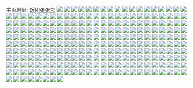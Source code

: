 主页地址: [饭团张张包](https://weibo.com/u/6666289326) 
![](https://wx4.sinaimg.cn/mw2000/007h94nAly1ga9fby7gk4j30rs1qix1x.jpg) 
![](https://wx4.sinaimg.cn/mw2000/007h94nAly1ga9etb3o0oj33402c07wh.jpg) 
![](https://wx4.sinaimg.cn/mw2000/007h94nAly1ga9etp2vksj33402c07wh.jpg) 
![](https://wx4.sinaimg.cn/mw2000/007h94nAly1ga9eteuzyxj33402c0hdt.jpg) 
![](https://wx4.sinaimg.cn/mw2000/007h94nAly1ga9eti3g9mj33402c0e81.jpg) 
![](https://wx4.sinaimg.cn/mw2000/007h94nAly1ga9etlornyj33402c0e81.jpg) 
![](https://wx4.sinaimg.cn/mw2000/007h94nAly1ga9et7jei0j33402c0hdt.jpg) 
![](https://wx4.sinaimg.cn/mw2000/007h94nAly1ga87qpw3dfj32c02c0b2b.jpg) 
![](https://wx4.sinaimg.cn/mw2000/007h94nAly1ga87aepogsj33402c0npg.jpg) 
![](https://wx4.sinaimg.cn/mw2000/007h94nAly1ga87qu8bs2j32c02c0b29.jpg) 
![](https://wx4.sinaimg.cn/mw2000/007h94nAly1ga87qzmdcaj32c02c04qr.jpg) 
![](https://wx4.sinaimg.cn/mw2000/007h94nAly1ga87r1rxiij33402c01kx.jpg) 
![](https://wx4.sinaimg.cn/mw2000/007h94nAly1ga87afu8imj313h0rr11u.jpg) 
![](https://wx4.sinaimg.cn/mw2000/007h94nAly1ga6s64pkaxj32c02c01jm.jpg) 
![](https://wx4.sinaimg.cn/mw2000/007h94nAly1ga6s66khsqj32c02c01kx.jpg) 
![](https://wx4.sinaimg.cn/mw2000/007h94nAly1ga5uz44qc2j321i21i4qp.jpg) 
![](https://wx4.sinaimg.cn/mw2000/007h94nAly1ga5uz2bgqkj31kx1kxe2e.jpg) 
![](https://wx4.sinaimg.cn/mw2000/007h94nAly1ga5uywivq8j32c02c0kb1.jpg) 
![](https://wx4.sinaimg.cn/mw2000/007h94nAly1ga5uz1826aj33402c0npf.jpg) 
![](https://wx4.sinaimg.cn/mw2000/007h94nAly1ga5uyyb138j32c02c0b2a.jpg) 
![](https://wx4.sinaimg.cn/mw2000/007h94nAly1ga35kdtlfej316o16me4u.jpg) 
![](https://wx4.sinaimg.cn/mw2000/007h94nAly1ga2dm3jcc8j3272272trh.jpg) 
![](https://wx4.sinaimg.cn/mw2000/007h94nAly1ga2dmajyfej32c02c0u0x.jpg) 
![](https://wx4.sinaimg.cn/mw2000/007h94nAly1ga2dm5u8bjj30tu0wlqo4.jpg) 
![](https://wx4.sinaimg.cn/mw2000/007h94nAly1ga2dmhc25wj32c02c01kx.jpg) 
![](https://wx4.sinaimg.cn/mw2000/007h94nAly1ga2dmliqr2j323g23gb29.jpg) 
![](https://wx4.sinaimg.cn/mw2000/007h94nAly1ga1bjz11rkj30yi16laop.jpg) 
![](https://wx4.sinaimg.cn/mw2000/007h94nAly1ga1bk0xp0wj32c02c07wj.jpg) 
![](https://wx4.sinaimg.cn/mw2000/007h94nAly1ga1bjxsbmaj33402c0u0x.jpg) 
![](https://wx4.sinaimg.cn/mw2000/007h94nAly1ga0vmuuimoj32jf1hn1l1.jpg) 
![](https://wx4.sinaimg.cn/mw2000/007h94nAly1g9u1ppkmq6j31o01o0b29.jpg) 
![](https://wx4.sinaimg.cn/mw2000/007h94nAly1g9u1privjaj31o01o07wh.jpg) 
![](https://wx4.sinaimg.cn/mw2000/007h94nAly1g9u1pnpivgj32801o0npd.jpg) 
![](https://wx4.sinaimg.cn/mw2000/007h94nAly1g9u1pu80q2j32801o0kjl.jpg) 
![](https://wx4.sinaimg.cn/mw2000/007h94nAly1g9tw2nuzvxj32c02c04qp.jpg) 
![](https://wx4.sinaimg.cn/mw2000/007h94nAly1g9tw2qntpij3340251npe.jpg) 
![](https://wx4.sinaimg.cn/mw2000/007h94nAly1g9t2fi6454j332e1yqkjl.jpg) 
![](https://wx4.sinaimg.cn/mw2000/007h94nAly1g9o00rfulgj31hc140n4o.jpg) 
![](https://wx4.sinaimg.cn/mw2000/007h94nAly1g9o00sk5oqj31hc140qak.jpg) 
![](https://wx4.sinaimg.cn/mw2000/007h94nAly1g9o00rz9haj31hc140ahi.jpg) 
![](https://wx4.sinaimg.cn/mw2000/007h94nAly1g9o00t4g7kj31hc140jyx.jpg) 
![](https://wx4.sinaimg.cn/mw2000/007h94nAly1g9ndvty81yj32nc1hnb2b.jpg) 
![](https://wx4.sinaimg.cn/mw2000/007h94nAly1g9ndwkq4svj323e1hn7wi.jpg) 
![](https://wx4.sinaimg.cn/mw2000/007h94nAly1g9ndwh8ksaj334023r4qt.jpg) 
![](https://wx4.sinaimg.cn/mw2000/007h94nAly1g9ndw1cq52j32nc1hnb2b.jpg) 
![](https://wx4.sinaimg.cn/mw2000/007h94nAly1g9ndw8yamzj33402c01l1.jpg) 
![](https://wx4.sinaimg.cn/mw2000/007h94nAly1g9mlrjntdbj30l30dkjv7.jpg) 
![](https://wx4.sinaimg.cn/mw2000/007h94nAly1g9mlrjdxrrj317f0tzagb.jpg) 
![](https://wx4.sinaimg.cn/mw2000/007h94nAly1g9mlrixdodj315o0rsjze.jpg) 
![](https://wx4.sinaimg.cn/mw2000/007h94nAly1g9mi23a2z7j33402c0qv5.jpg) 
![](https://wx4.sinaimg.cn/mw2000/007h94nAly1g9mi24o8w1j32xd270kjl.jpg) 
![](https://wx4.sinaimg.cn/mw2000/007h94nAly1g9mi25vdc8j32c02c0e7o.jpg) 
![](https://wx4.sinaimg.cn/mw2000/007h94nAly1g9gakh9fj9j32c02c01kz.jpg) 
![](https://wx4.sinaimg.cn/mw2000/007h94nAly1g9gakdttdmj32c02c0qv6.jpg) 
![](https://wx4.sinaimg.cn/mw2000/007h94nAly1g9gak97cldj327f27fqv6.jpg) 
![](https://wx4.sinaimg.cn/mw2000/007h94nAly1g9gakbqknlj32c02c0qv6.jpg) 
![](https://wx4.sinaimg.cn/mw2000/007h94nAly1g9eq2vp0trj33402c0hdu.jpg) 
![](https://wx4.sinaimg.cn/mw2000/007h94nAly1g9eq2xcuoqj33402c0b2a.jpg) 
![](https://wx4.sinaimg.cn/mw2000/007h94nAly1g9eq311189j33402c01ky.jpg) 
![](https://wx4.sinaimg.cn/mw2000/007h94nAly1g9eq2zfofdj33402c0hdu.jpg) 
![](https://wx4.sinaimg.cn/mw2000/007h94nAly1g9cdxqvokaj32c02c0b29.jpg) 
![](https://wx4.sinaimg.cn/mw2000/007h94nAly1g9cdydgmo4j31zk1hoe85.jpg) 
![](https://wx4.sinaimg.cn/mw2000/007h94nAly1g9ah41976sj32vi25me81.jpg) 
![](https://wx4.sinaimg.cn/mw2000/007h94nAly1g9ah402hw7j329u1pe4nz.jpg) 
![](https://wx4.sinaimg.cn/mw2000/007h94nAly1g9ah43g10yj33402c0kjl.jpg) 
![](https://wx4.sinaimg.cn/mw2000/007h94nAly1g9ah47zoc8j32sc239npd.jpg) 
![](https://wx4.sinaimg.cn/mw2000/007h94nAly1g9ah4fb66qj32w4263u0x.jpg) 
![](https://wx4.sinaimg.cn/mw2000/007h94nAly1g9ah4pcqrjj32v0259qv5.jpg) 
![](https://wx4.sinaimg.cn/mw2000/007h94nAly1g92ec28c4lj32c02c07qn.jpg) 
![](https://wx4.sinaimg.cn/mw2000/007h94nAly1g92ec4ggacj32c02c04o4.jpg) 
![](https://wx4.sinaimg.cn/mw2000/007h94nAly1g92ecadlqij32c02c0b29.jpg) 
![](https://wx4.sinaimg.cn/mw2000/007h94nAly1g92ec036edj32c02c0wza.jpg) 
![](https://wx4.sinaimg.cn/mw2000/007h94nAly1g92ecg60ckj30tu13ukip.jpg) 
![](https://wx4.sinaimg.cn/mw2000/007h94nAly1g92ecebcbjj32c0340hdu.jpg) 
![](https://wx4.sinaimg.cn/mw2000/007h94nAly1g91v7g8h25j33402c0u0x.jpg) 
![](https://wx4.sinaimg.cn/mw2000/007h94nAly1g91bp7zd2qj31n918gn81.jpg) 
![](https://wx4.sinaimg.cn/mw2000/007h94nAly1g91bp5xctyj31n918gnd5.jpg) 
![](https://wx4.sinaimg.cn/mw2000/007h94nAly1g91bp6tedcj31n918gk1u.jpg) 
![](https://wx4.sinaimg.cn/mw2000/007h94nAly1g90y5zx125j32c02c07wi.jpg) 
![](https://wx4.sinaimg.cn/mw2000/007h94nAly1g90y5yzdi2j32c02c0b2a.jpg) 
![](https://wx4.sinaimg.cn/mw2000/007h94nAly1g90y61xo0xj32c02c0npf.jpg) 
![](https://wx4.sinaimg.cn/mw2000/007h94nAly1g90y642ikjj33402c04qs.jpg) 
![](https://wx4.sinaimg.cn/mw2000/007h94nAly1g8wij4pxc1j31zk1hob2c.jpg) 
![](https://wx4.sinaimg.cn/mw2000/007h94nAly1g8wij0xaokj3149148u0x.jpg) 
![](https://wx4.sinaimg.cn/mw2000/007h94nAly1g8th51zc6rj33402c0x19.jpg) 
![](https://wx4.sinaimg.cn/mw2000/007h94nAly1g8jzqno5gmj30yi0iqts6.jpg) 
![](https://wx4.sinaimg.cn/mw2000/007h94nAly1g8jzqo1sl7j30yi0iv7kv.jpg) 
![](https://wx4.sinaimg.cn/mw2000/007h94nAly1g8jzqoeybsj30yi0ivkam.jpg) 
![](https://wx4.sinaimg.cn/mw2000/007h94nAly1g8jzqn0svjj30yi0j3e0f.jpg) 
![](https://wx4.sinaimg.cn/mw2000/007h94nAly1g8jzqqfycjj30yi0ja4i9.jpg) 
![](https://wx4.sinaimg.cn/mw2000/007h94nAly1g8jzqoql64j30yi0ivnfg.jpg) 
![](https://wx4.sinaimg.cn/mw2000/007h94nAly1g8jzqq57v9j30yi0ipk92.jpg) 
![](https://wx4.sinaimg.cn/mw2000/007h94nAly1g8jzqp0pzvj30yi0ivk8d.jpg) 
![](https://wx4.sinaimg.cn/mw2000/007h94nAly1g8jzqpgn8cj30yi0ivtsk.jpg) 
![](https://wx4.sinaimg.cn/mw2000/007h94nAly1g8jvhn11oej34tc37k1l2.jpg) 
![](https://wx4.sinaimg.cn/mw2000/007h94nAly1g8jvi4khfmj34tc37kx6t.jpg) 
![](https://wx4.sinaimg.cn/mw2000/007h94nAly1g8jvhoa7z2j33402c0e81.jpg) 
![](https://wx4.sinaimg.cn/mw2000/007h94nAly1g8jvhjro1kj34tc37ke86.jpg) 
![](https://wx4.sinaimg.cn/mw2000/007h94nAly1g8jvhrubxjj34tc37khdw.jpg) 
![](https://wx4.sinaimg.cn/mw2000/007h94nAly1g8jvht9onsj334022o4qq.jpg) 
![](https://wx4.sinaimg.cn/mw2000/007h94nAly1g8jvhujdzoj334022ohdu.jpg) 
![](https://wx4.sinaimg.cn/mw2000/007h94nAly1g8jvhwudkvj34tc37ku11.jpg) 
![](https://wx4.sinaimg.cn/mw2000/007h94nAly1g8jvi1oq2lj34tc37ku13.jpg) 
![](https://wx4.sinaimg.cn/mw2000/007h94nAly1g8isedkktzj316316m4k2.jpg) 
![](https://wx4.sinaimg.cn/mw2000/007h94nAly1g8e585zpzdj325n25n7wi.jpg) 
![](https://wx4.sinaimg.cn/mw2000/007h94nAly1g8e57w4q1ej32c02c0hdv.jpg) 
![](https://wx4.sinaimg.cn/mw2000/007h94nAly1g8aqhqdugfj32c02c0u0z.jpg) 
![](https://wx4.sinaimg.cn/mw2000/007h94nAly1g8aqhv9hr7j32j21x44qr.jpg) 
![](https://wx4.sinaimg.cn/mw2000/007h94nAly1g8aqhzlnwpj3270270x6q.jpg) 
![](https://wx4.sinaimg.cn/mw2000/007h94nAly1g88hwpgm5dj34mo334x75.jpg) 
![](https://wx4.sinaimg.cn/mw2000/007h94nAly1g88l18kbyxj34mo334kk0.jpg) 
![](https://wx4.sinaimg.cn/mw2000/007h94nAly1g88hsyjw2bj34mo334qvj.jpg) 
![](https://wx4.sinaimg.cn/mw2000/007h94nAly1g88hwbt4ryj34mo3344r6.jpg) 
![](https://wx4.sinaimg.cn/mw2000/007h94nAly1g88d31h5imj334025ex6r.jpg) 
![](https://wx4.sinaimg.cn/mw2000/007h94nAly1g82gzyuskkj32c02c0npf.jpg) 
![](https://wx4.sinaimg.cn/mw2000/007h94nAly1g8144g7t7oj324a24ax6p.jpg) 
![](https://wx4.sinaimg.cn/mw2000/007h94nAly1g7umdsjzf0j33402c0u0y.jpg) 
![](https://wx4.sinaimg.cn/mw2000/007h94nAly1g7umdyw5egj33402c07wj.jpg) 
![](https://wx4.sinaimg.cn/mw2000/007h94nAly1g7s3umesg8j31zk1hoqv5.jpg) 
![](https://wx4.sinaimg.cn/mw2000/007h94nAly1g7s3upk7x7j31zk1hoqv5.jpg) 
![](https://wx4.sinaimg.cn/mw2000/007h94nAly1g7qk2qjuikj32c01hgkjl.jpg) 
![](https://wx4.sinaimg.cn/mw2000/007h94nAly1g7ptg36d0ij31sp1pkx6p.jpg) 
![](https://wx4.sinaimg.cn/mw2000/007h94nAly1g7ptg206cbj32c02c0x6p.jpg) 
![](https://wx4.sinaimg.cn/mw2000/007h94nAly1g7ptg0bthjj32c02c0npd.jpg) 
![](https://wx4.sinaimg.cn/mw2000/007h94nAly1g7ptg5vx4gj32c02c0e82.jpg) 
![](https://wx4.sinaimg.cn/mw2000/007h94nAly1g7nu6y740wj31a218gmzr.jpg) 
![](https://wx4.sinaimg.cn/mw2000/007h94nAly1g7nu6xq64vj31na18g76b.jpg) 
![](https://wx4.sinaimg.cn/mw2000/007h94nAly1g7nu6ylkf9j318g18ggof.jpg) 
![](https://wx4.sinaimg.cn/mw2000/007h94nAly1g7nu6wmw25j31401hcdj7.jpg) 
![](https://wx4.sinaimg.cn/mw2000/007h94nAly1g7nu6xdp41j31o01o0qpj.jpg) 
![](https://wx4.sinaimg.cn/mw2000/007h94nAly1g7nu6wylzzj318g1aq40j.jpg) 
![](https://wx4.sinaimg.cn/mw2000/007h94nAly1g7nu6yzwijj31o01o0kcn.jpg) 
![](https://wx4.sinaimg.cn/mw2000/007h94nAly1g7nu6zeieuj31o01o01kx.jpg) 
![](https://wx4.sinaimg.cn/mw2000/007h94nAly1g7nu6zvazhj31o01o0e81.jpg) 
![](https://wx4.sinaimg.cn/mw2000/007h94nAly1g7gbv9qg6qj33402c0u10.jpg) 
![](https://wx4.sinaimg.cn/mw2000/007h94nAly1g7gbvq3amcj325u25ub2a.jpg) 
![](https://wx4.sinaimg.cn/mw2000/007h94nAly1g7gbvt4g5hj31b40qi49z.jpg) 
![](https://wx4.sinaimg.cn/mw2000/007h94nAly1g7gbvtsshfj30vn0htdl8.jpg) 
![](https://wx4.sinaimg.cn/mw2000/007h94nAly1g7bj694huuj316o1kub29.jpg) 
![](https://wx4.sinaimg.cn/mw2000/007h94nAly1g79hnw9xyfj33402c0u0x.jpg) 
![](https://wx4.sinaimg.cn/mw2000/007h94nAly1g79hnzk6njj33402c0x6p.jpg) 
![](https://wx4.sinaimg.cn/mw2000/007h94nAly1g78g75uhh0j31y91jnb29.jpg) 
![](https://wx4.sinaimg.cn/mw2000/007h94nAly1g78g7475doj311w1kux5u.jpg) 
![](https://wx4.sinaimg.cn/mw2000/007h94nAly1g7687nzmxij33344mo1l7.jpg) 
![](https://wx4.sinaimg.cn/mw2000/007h94nAly1g7686oun7pj33344mohe4.jpg) 
![](https://wx4.sinaimg.cn/mw2000/007h94nAly1g768buc9goj34mo334qvh.jpg) 
![](https://wx4.sinaimg.cn/mw2000/007h94nAly1g769jn4bzcj34mo3344r2.jpg) 
![](https://wx4.sinaimg.cn/mw2000/007h94nAly1g7689s6ss9j33344mou1a.jpg) 
![](https://wx4.sinaimg.cn/mw2000/007h94nAly1g76ab1en0ij34mo334kjy.jpg) 
![](https://wx4.sinaimg.cn/mw2000/007h94nAly1g76abj6lb4j34mo334he3.jpg) 
![](https://wx4.sinaimg.cn/mw2000/007h94nAly1g76abnlyqdj3340242x6r.jpg) 
![](https://wx4.sinaimg.cn/mw2000/007h94nAly1g7689msqfaj334022o7wi.jpg) 
![](https://wx4.sinaimg.cn/mw2000/007h94nAly1g75re998ykj33401r0qv6.jpg) 
![](https://wx4.sinaimg.cn/mw2000/007h94nAly1g75re2i18gj3340242x6r.jpg) 
![](https://wx4.sinaimg.cn/mw2000/007h94nAly1g75ref1gl6j322o340x6r.jpg) 
![](https://wx4.sinaimg.cn/mw2000/007h94nAly1g75retali1j34mo334he3.jpg) 
![](https://wx4.sinaimg.cn/mw2000/007h94nAly1g75rf3n9p0j356o3gg1l7.jpg) 
![](https://wx4.sinaimg.cn/mw2000/007h94nAly1g75reckat3j334022o1l1.jpg) 
![](https://wx4.sinaimg.cn/mw2000/007h94nAly1g75rel8c1ij34mo3344qz.jpg) 
![](https://wx4.sinaimg.cn/mw2000/007h94nAly1g75rfb3oelj356o3ggnpo.jpg) 
![](https://wx4.sinaimg.cn/mw2000/007h94nAly1g75re66etbj334022qe83.jpg) 
![](https://wx4.sinaimg.cn/mw2000/007h94nAly1g71oekm7brj321w21wu0x.jpg) 
![](https://wx4.sinaimg.cn/mw2000/007h94nAly1g71oer1px3j33402c0x6r.jpg) 
![](https://wx4.sinaimg.cn/mw2000/007h94nAly1g71of1gj79j33402e4b2c.jpg) 
![](https://wx4.sinaimg.cn/mw2000/007h94nAly1g71of9du32j32c02c0hdv.jpg) 
![](https://wx4.sinaimg.cn/mw2000/007h94nAly1g6z3ag59roj31hd0u0aqw.jpg) 
![](https://wx4.sinaimg.cn/mw2000/007h94nAly1g6z3afgeq8j30u00u0tg2.jpg) 
![](https://wx4.sinaimg.cn/mw2000/007h94nAly1g6yagfssklj30u01407hi.jpg) 
![](https://wx4.sinaimg.cn/mw2000/007h94nAly1g6yaglsfmrj31310u0n6v.jpg) 
![](https://wx4.sinaimg.cn/mw2000/007h94nAly1g6yagjfkkzj31400u042q.jpg) 
![](https://wx4.sinaimg.cn/mw2000/007h94nAly1g6yagmw1vmj31hc0u0qfj.jpg) 
![](https://wx4.sinaimg.cn/mw2000/007h94nAly1g6xv6jfys5j30u0148asd.jpg) 
![](https://wx4.sinaimg.cn/mw2000/007h94nAly1g6xv6mxza0j30u013zqnu.jpg) 
![](https://wx4.sinaimg.cn/mw2000/007h94nAly1g6xv6lgu47j30u013ztph.jpg) 
![](https://wx4.sinaimg.cn/mw2000/007h94nAly1g6xv6ngqe4j30u013zqc8.jpg) 
![](https://wx4.sinaimg.cn/mw2000/007h94nAly1g6xv6nzatsj30u0140wn7.jpg) 
![](https://wx4.sinaimg.cn/mw2000/007h94nAly1g6xv6ohn24j30u00u014j.jpg) 
![](https://wx4.sinaimg.cn/mw2000/007h94nAly1g6xv6q889sj30u00u0q6t.jpg) 
![](https://wx4.sinaimg.cn/mw2000/007h94nAly1g6ww0vulzsj30u0190gxq.jpg) 
![](https://wx4.sinaimg.cn/mw2000/007h94nAly1g6wuncskehj30u013z4bm.jpg) 
![](https://wx4.sinaimg.cn/mw2000/007h94nAly1g6wundenfrj30u013zh0f.jpg) 
![](https://wx4.sinaimg.cn/mw2000/007h94nAly1g6wunchgaaj30u00u0du1.jpg) 
![](https://wx4.sinaimg.cn/mw2000/007h94nAly1g6w198qto4j31900u0wt8.jpg) 
![](https://wx4.sinaimg.cn/mw2000/007h94nAly1g6w197m9w7j31he0u0h16.jpg) 
![](https://wx4.sinaimg.cn/mw2000/007h94nAly1g6w1985p7nj31hc0u0h2r.jpg) 
![](https://wx4.sinaimg.cn/mw2000/007h94nAly1g6w199tl9rj30u00u0al3.jpg) 
![](https://wx4.sinaimg.cn/mw2000/007h94nAly1g6w19ahgeyj31900u0134.jpg) 
![](https://wx4.sinaimg.cn/mw2000/007h94nAly1g6w196wd5cj30u00u0486.jpg) 
![](https://wx4.sinaimg.cn/mw2000/007h94nAly1g6w199dr5ij31900u0woy.jpg) 
![](https://wx4.sinaimg.cn/mw2000/007h94nAly1g6w19bjtsmj30u00u0teg.jpg) 
![](https://wx4.sinaimg.cn/mw2000/007h94nAly1g6u7yow1byj30u013zgte.jpg) 
![](https://wx4.sinaimg.cn/mw2000/007h94nAly1g6rgjppmtzj30u00u0q6h.jpg) 
![](https://wx4.sinaimg.cn/mw2000/007h94nAly1g6rgjpexv1j30u00u078h.jpg) 
![](https://wx4.sinaimg.cn/mw2000/007h94nAly1g6ow0ajo5zj316o1ku1kx.jpg) 
![](https://wx4.sinaimg.cn/mw2000/007h94nAly1g6nv6356wsj316o1ku1kx.jpg) 
![](https://wx4.sinaimg.cn/mw2000/007h94nAly1g6k6c4ccmzj30u00u0qe7.jpg) 
![](https://wx4.sinaimg.cn/mw2000/007h94nAly1g6k64ml8c7j30u013z7df.jpg) 
![](https://wx4.sinaimg.cn/mw2000/007h94nAly1g6k64n1islj30u013zdoe.jpg) 
![](https://wx4.sinaimg.cn/mw2000/007h94nAly1g6i4zpgqp5j30rs1av4lr.jpg) 
![](https://wx4.sinaimg.cn/mw2000/007h94nAly1g6i4zqgzflj30rs15oqko.jpg) 
![](https://wx4.sinaimg.cn/mw2000/007h94nAly1g62wiuyegzj30yi18b4qp.jpg) 
![](https://wx4.sinaimg.cn/mw2000/007h94nAly1g62wivjwobj30yi190e81.jpg) 
![](https://wx4.sinaimg.cn/mw2000/007h94nAly1g62wixfaulj30yi199b29.jpg) 
![](https://wx4.sinaimg.cn/mw2000/007h94nAly1g62wiyakblj30yi19j7wh.jpg) 
![](https://wx4.sinaimg.cn/mw2000/007h94nAly1g62wiyvh4xj30yi190e81.jpg) 
![](https://wx4.sinaimg.cn/mw2000/007h94nAly1g62wiu4oloj30yi19pb29.jpg) 
![](https://wx4.sinaimg.cn/mw2000/007h94nAly1g62wizch4cj30yi18rb29.jpg) 
![](https://wx4.sinaimg.cn/mw2000/007h94nAly1g5x1938b0tj30tz0tz7ed.jpg) 
![](https://wx4.sinaimg.cn/mw2000/007h94nAly1g5q9m460ikj31hc0u01ky.jpg) 
![](https://wx4.sinaimg.cn/mw2000/007h94nAly1g4sohrfj57j30u00u010i.jpg) 
![](https://wx4.sinaimg.cn/mw2000/007h94nAly1g4sohrwvqxj30u00u0qau.jpg) 
![](https://wx4.sinaimg.cn/mw2000/007h94nAly1g4sohsdvauj30u00u0489.jpg) 
![](https://wx4.sinaimg.cn/mw2000/007h94nAly1g4sohsr19lj30u00u07fs.jpg) 
![](https://wx4.sinaimg.cn/mw2000/007h94nAly1g4soht2v2mj30u00u0dsc.jpg) 
![](https://wx4.sinaimg.cn/mw2000/007h94nAly1g4sohr5a2fj30u00u0aic.jpg) 
![](https://wx4.sinaimg.cn/mw2000/007h94nAly1g3j0qcmovlj31ht15o1kx.jpg) 
![](https://wx4.sinaimg.cn/mw2000/007h94nAly1g3j0qebikyj33402ah4qr.jpg) 
![](https://wx4.sinaimg.cn/mw2000/007h94nAly1g3j0qay3tmj32c02c0hdw.jpg) 
![](https://wx4.sinaimg.cn/mw2000/007h94nAly1g3j0q7geavj315x15x1kx.jpg) 
![](https://wx4.sinaimg.cn/mw2000/007h94nAly1g35km98jo4j32c02c01kx.jpg) 
![](https://wx4.sinaimg.cn/mw2000/007h94nAly1g35km4dpa3j32c02c0dx4.jpg) 
![](https://wx4.sinaimg.cn/mw2000/007h94nAly1g2y92afa7yj329j28dnpg.jpg) 
![](https://wx4.sinaimg.cn/mw2000/007h94nAly1g2rmvhleh3j32c02c0kjm.jpg) 
![](https://wx4.sinaimg.cn/mw2000/007h94nAly1g2rmvn47wej32c02c0x6p.jpg) 
![](https://wx4.sinaimg.cn/mw2000/007h94nAly1g2rmvtsywbj32c02c0h90.jpg) 
![](https://wx4.sinaimg.cn/mw2000/007h94nAly1g2rmvwz1naj316o1jx4km.jpg) 
![](https://wx4.sinaimg.cn/mw2000/007h94nAly1g2rmw0fehuj31400u042c.jpg) 
![](https://wx4.sinaimg.cn/mw2000/007h94nAly1g25gxje7erj31o01o0qso.jpg) 
![](https://wx4.sinaimg.cn/mw2000/007h94nAly1fzwwgqgj5uj33402c04r1.jpg) 
![](https://wx4.sinaimg.cn/mw2000/007h94nAly1fzwwhl34r9j32c02c0npo.jpg) 
![](https://wx4.sinaimg.cn/mw2000/007h94nAly1fzwwgvugnkj33402c0x70.jpg) 
![](https://wx4.sinaimg.cn/mw2000/007h94nAly1fzr4anm0voj31l41l4kjo.jpg) 
![](https://wx4.sinaimg.cn/mw2000/007h94nAly1fzr4atkkf6j32c02c07wt.jpg) 
![](https://wx4.sinaimg.cn/mw2000/007h94nAly1fzr4avghk6j30rs1dwhdu.jpg) 
![](https://wx4.sinaimg.cn/mw2000/007h94nAly1fzr4awm1zhj32c02c0nkp.jpg) 
![](https://wx4.sinaimg.cn/mw2000/007h94nAly1fzr4amme8aj31hc0u0e82.jpg) 
![](https://wx4.sinaimg.cn/mw2000/007h94nAly1fzr4axrme5j315o15mhdu.jpg) 
![](https://wx4.sinaimg.cn/mw2000/007h94nAly1fzntgxji6qj30m80goac7.jpg) 
![](https://wx4.sinaimg.cn/mw2000/007h94nAly1fznthlc8tzj32801o07wj.jpg) 
![](https://wx4.sinaimg.cn/mw2000/007h94nAly1fznthu3moij31400u0e70.jpg) 
![](https://wx4.sinaimg.cn/mw2000/007h94nAly1fznthukw60j30ku0bmacd.jpg) 
![](https://wx4.sinaimg.cn/mw2000/007h94nAly1fyio5wy322j33rc2nmu10.jpg) 
![](https://wx4.sinaimg.cn/mw2000/007h94nAly1fyio7zf6edj33vc2kwqva.jpg) 
![](https://wx4.sinaimg.cn/mw2000/007h94nAly1fyio841k67j33402c0b2l.jpg) 
![](https://wx4.sinaimg.cn/mw2000/007h94nAly1fyio88d801j35ba1voqv8.jpg) 
![](https://wx4.sinaimg.cn/mw2000/007h94nAly1fyio5ubf9yj33402aqb2c.jpg) 
![](https://wx4.sinaimg.cn/mw2000/007h94nAly1fyhj1gnd9kj32c02c0npm.jpg) 
![](https://wx4.sinaimg.cn/mw2000/007h94nAly1fyhj1jhaeuj32c02c07wq.jpg) 
![](https://wx4.sinaimg.cn/mw2000/007h94nAly1fxca842xmaj32r4340npi.jpg) 
![](https://wx4.sinaimg.cn/mw2000/007h94nAly1fxca85sdm1j318g0xab2a.jpg) 
![](https://wx4.sinaimg.cn/mw2000/007h94nAly1fxc7g7zn05j31hf1hfkjm.jpg) 
